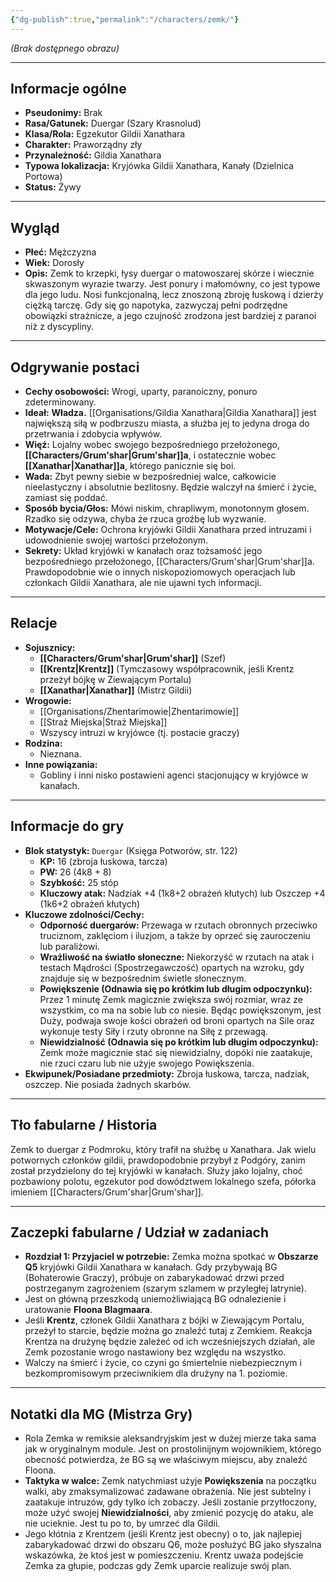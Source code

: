 ```yaml
---
{"dg-publish":true,"permalink":"/characters/zemk/"}
---
```



*(Brak dostępnego obrazu)*

---

## Informacje ogólne

*   **Pseudonimy:** Brak
*   **Rasa/Gatunek:** Duergar (Szary Krasnolud)
*   **Klasa/Rola:** Egzekutor Gildii Xanathara
*   **Charakter:** Praworządny zły
*   **Przynależność:** Gildia Xanathara
*   **Typowa lokalizacja:** Kryjówka Gildii Xanathara, Kanały (Dzielnica Portowa)
*   **Status:** Żywy

---

## Wygląd

*   **Płeć:** Mężczyzna
*   **Wiek:** Dorosły
*   **Opis:** Zemk to krzepki, łysy duergar o matowoszarej skórze i wiecznie skwaszonym wyrazie twarzy. Jest ponury i małomówny, co jest typowe dla jego ludu. Nosi funkcjonalną, lecz znoszoną zbroję łuskową i dzierży ciężką tarczę. Gdy się go napotyka, zazwyczaj pełni podrzędne obowiązki strażnicze, a jego czujność zrodzona jest bardziej z paranoi niż z dyscypliny.

---

## Odgrywanie postaci

*   **Cechy osobowości:** Wrogi, uparty, paranoiczny, ponuro zdeterminowany.
*   **Ideał:** **Władza.** [[Organisations/Gildia Xanathara\|Gildia Xanathara]] jest największą siłą w podbrzuszu miasta, a służba jej to jedyna droga do przetrwania i zdobycia wpływów.
*   **Więź:** Lojalny wobec swojego bezpośredniego przełożonego, **[[Characters/Grum'shar\|Grum'shar]]a**, i ostatecznie wobec **[[Xanathar\|Xanathar]]a**, którego panicznie się boi.
*   **Wada:** Zbyt pewny siebie w bezpośredniej walce, całkowicie nieelastyczny i absolutnie bezlitosny. Będzie walczył na śmierć i życie, zamiast się poddać.
*   **Sposób bycia/Głos:** Mówi niskim, chrapliwym, monotonnym głosem. Rzadko się odzywa, chyba że rzuca groźbę lub wyzwanie.
*   **Motywacje/Cele:** Ochrona kryjówki Gildii Xanathara przed intruzami i udowodnienie swojej wartości przełożonym.
*   **Sekrety:** Układ kryjówki w kanałach oraz tożsamość jego bezpośredniego przełożonego, [[Characters/Grum'shar\|Grum'shar]]a. Prawdopodobnie wie o innych niskopoziomowych operacjach lub członkach Gildii Xanathara, ale nie ujawni tych informacji.

---

## Relacje

*   **Sojusznicy:**
    *   **[[Characters/Grum'shar\|Grum'shar]]** (Szef)
    *   **[[Krentz\|Krentz]]** (Tymczasowy współpracownik, jeśli Krentz przeżył bójkę w Ziewającym Portalu)
    *   **[[Xanathar\|Xanathar]]** (Mistrz Gildii)
*   **Wrogowie:**
    *   [[Organisations/Zhentarimowie\|Zhentarimowie]]
    *   [[Straż Miejska\|Straż Miejska]]
    *   Wszyscy intruzi w kryjówce (tj. postacie graczy)
*   **Rodzina:**
    *   Nieznana.
*   **Inne powiązania:**
    *   Gobliny i inni nisko postawieni agenci stacjonujący w kryjówce w kanałach.

---

## Informacje do gry

*   **Blok statystyk:** `Duergar` (Księga Potworów, str. 122)
    *   **KP:** 16 (zbroja łuskowa, tarcza)
    *   **PW:** 26 (4k8 + 8)
    *   **Szybkość:** 25 stóp
    *   **Kluczowy atak:** Nadziak +4 (1k8+2 obrażeń kłutych) lub Oszczep +4 (1k6+2 obrażeń kłutych)
*   **Kluczowe zdolności/Cechy:**
    *   **Odporność duergarów:** Przewaga w rzutach obronnych przeciwko truciznom, zaklęciom i iluzjom, a także by oprzeć się zauroczeniu lub paraliżowi.
    *   **Wrażliwość na światło słoneczne:** Niekorzyść w rzutach na atak i testach Mądrości (Spostrzegawczość) opartych na wzroku, gdy znajduje się w bezpośrednim świetle słonecznym.
    *   **Powiększenie (Odnawia się po krótkim lub długim odpoczynku):** Przez 1 minutę Zemk magicznie zwiększa swój rozmiar, wraz ze wszystkim, co ma na sobie lub co niesie. Będąc powiększonym, jest Duży, podwaja swoje kości obrażeń od broni opartych na Sile oraz wykonuje testy Siły i rzuty obronne na Siłę z przewagą.
    *   **Niewidzialność (Odnawia się po krótkim lub długim odpoczynku):** Zemk może magicznie stać się niewidzialny, dopóki nie zaatakuje, nie rzuci czaru lub nie użyje swojego Powiększenia.
*   **Ekwipunek/Posiadane przedmioty:** Zbroja łuskowa, tarcza, nadziak, oszczep. Nie posiada żadnych skarbów.

---

## Tło fabularne / Historia

Zemk to duergar z Podmroku, który trafił na służbę u Xanathara. Jak wielu potwornych członków gildii, prawdopodobnie przybył z Podgóry, zanim został przydzielony do tej kryjówki w kanałach. Służy jako lojalny, choć pozbawiony polotu, egzekutor pod dowództwem lokalnego szefa, półorka imieniem [[Characters/Grum'shar\|Grum'shar]].

---

## Zaczepki fabularne / Udział w zadaniach

*   **Rozdział 1: Przyjaciel w potrzebie:** Zemka można spotkać w **Obszarze Q5** kryjówki Gildii Xanathara w kanałach. Gdy przybywają BG (Bohaterowie Graczy), próbuje on zabarykadować drzwi przed postrzeganym zagrożeniem (szarym szlamem w przyległej latrynie).
*   Jest on główną przeszkodą uniemożliwiającą BG odnalezienie i uratowanie **Floona Blagmaara**.
*   Jeśli **Krentz**, członek Gildii Xanathara z bójki w Ziewającym Portalu, przeżył to starcie, będzie można go znaleźć tutaj z Zemkiem. Reakcja Krentza na drużynę będzie zależeć od ich wcześniejszych działań, ale Zemk pozostanie wrogo nastawiony bez względu na wszystko.
*   Walczy na śmierć i życie, co czyni go śmiertelnie niebezpiecznym i bezkompromisowym przeciwnikiem dla drużyny na 1. poziomie.

---

## Notatki dla MG (Mistrza Gry)

*   Rola Zemka w remiksie aleksandryjskim jest w dużej mierze taka sama jak w oryginalnym module. Jest on prostolinijnym wojownikiem, którego obecność potwierdza, że BG są we właściwym miejscu, aby znaleźć Floona.
*   **Taktyka w walce:** Zemk natychmiast użyje **Powiększenia** na początku walki, aby zmaksymalizować zadawane obrażenia. Nie jest subtelny i zaatakuje intruzów, gdy tylko ich zobaczy. Jeśli zostanie przytłoczony, może użyć swojej **Niewidzialności**, aby zmienić pozycję do ataku, ale nie ucieknie. Jest tu po to, by umrzeć dla Gildii.
*   Jego kłótnia z Krentzem (jeśli Krentz jest obecny) o to, jak najlepiej zabarykadować drzwi do obszaru Q6, może posłużyć BG jako słyszalna wskazówka, że ktoś jest w pomieszczeniu. Krentz uważa podejście Zemka za głupie, podczas gdy Zemk uparcie realizuje swój plan.
